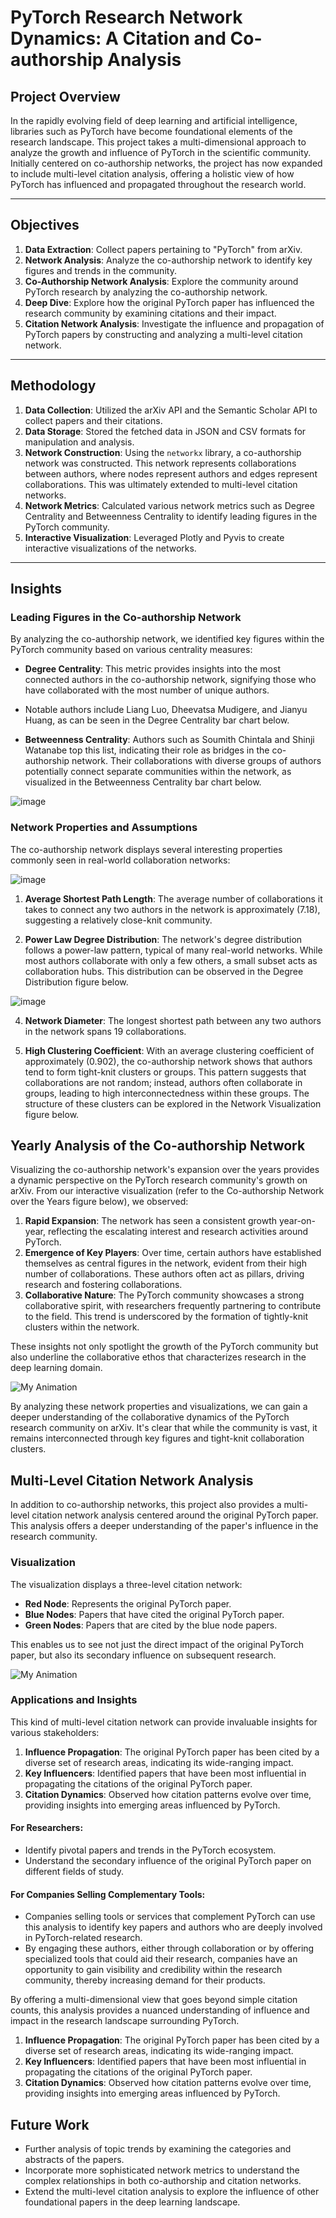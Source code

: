 # PyTorch Research Network Dynamics: A Citation and Co-authorship Analysis

## Project Overview

In the rapidly evolving field of deep learning and artificial intelligence, libraries such as PyTorch have become foundational elements of the research landscape. This project takes a multi-dimensional approach to analyze the growth and influence of PyTorch in the scientific community. Initially centered on co-authorship networks, the project has now expanded to include multi-level citation analysis, offering a holistic view of how PyTorch has influenced and propagated throughout the research world.

---

## Objectives

1. **Data Extraction**: Collect papers pertaining to "PyTorch" from arXiv.
2. **Network Analysis**: Analyze the co-authorship network to identify key figures and trends in the community.
3. **Co-Authorship Network Analysis**: Explore the community around PyTorch research by analyzing the co-authorship network.
4. **Deep Dive**: Explore how the original PyTorch paper has influenced the research community by examining citations and their impact.
5.  **Citation Network Analysis**: Investigate the influence and propagation of PyTorch papers by constructing and analyzing a multi-level citation network.

---

## Methodology

1. **Data Collection**: Utilized the arXiv API and the Semantic Scholar API to collect papers and their citations.
2. **Data Storage**: Stored the fetched data in JSON and CSV formats for manipulation and analysis.
3. **Network Construction**: Using the `networkx` library, a co-authorship network was constructed. This network represents collaborations between authors, where nodes represent authors and edges represent collaborations. This was ultimately  extended to multi-level citation networks.
4. **Network Metrics**: Calculated various network metrics such as Degree Centrality and Betweenness Centrality to identify leading figures in the PyTorch community.
5. **Interactive Visualization**: Leveraged Plotly and Pyvis to create interactive visualizations of the networks.

---

## Insights

### Leading Figures in the Co-authorship Network

By analyzing the co-authorship network, we identified key figures within the PyTorch community based on various centrality measures:

- **Degree Centrality**: This metric provides insights into the most connected authors in the co-authorship network, signifying those who have collaborated with the most number of unique authors.
 - Notable authors include Liang Luo, Dheevatsa Mudigere, and Jianyu Huang, as can be seen in the Degree Centrality bar chart below.
  
- **Betweenness Centrality**: Authors such as Soumith Chintala and Shinji Watanabe top this list, indicating their role as bridges in the co-authorship network. Their collaborations with diverse groups of authors potentially connect separate communities within the network, as visualized in the Betweenness Centrality bar chart below.

![image](https://github.com/parkermoe/PyTorch_Research_Network_Analysis/assets/75709283/e52d9a7a-7986-483e-8b1a-860c4e6b75cb)

### Network Properties and Assumptions

The co-authorship network displays several interesting properties commonly seen in real-world collaboration networks:

![image](https://github.com/parkermoe/PyTorch_Research_Network_Analysis/assets/75709283/f1a9e2b5-acac-4512-96b0-5030526e8bfc)

1. **Average Shortest Path Length**: The average number of collaborations it takes to connect any two authors in the network is approximately \(7.18\), suggesting a relatively close-knit community.
  
2. **Power Law Degree Distribution**: The network's degree distribution follows a power-law pattern, typical of many real-world networks. While most authors collaborate with only a few others, a small subset acts as collaboration hubs. This distribution can be observed in the Degree Distribution figure below.

![image](https://github.com/parkermoe/PyTorch_Research_Network_Analysis/assets/75709283/42e660cb-201e-41aa-91a0-7e63e819e5b8)

  
4. **Network Diameter**: The longest shortest path between any two authors in the network spans 19 collaborations.
  
5. **High Clustering Coefficient**: With an average clustering coefficient of approximately \(0.902\), the co-authorship network shows that authors tend to form tight-knit clusters or groups. This pattern suggests that collaborations are not random; instead, authors often collaborate in groups, leading to high interconnectedness within these groups. The structure of these clusters can be explored in the Network Visualization figure below.





## Yearly Analysis of the Co-authorship Network

Visualizing the co-authorship network's expansion over the years provides a dynamic perspective on the PyTorch research community's growth on arXiv. From our interactive visualization (refer to the Co-authorship Network over the Years figure below), we observed:

1. **Rapid Expansion**: The network has seen a consistent growth year-on-year, reflecting the escalating interest and research activities around PyTorch.
2. **Emergence of Key Players**: Over time, certain authors have established themselves as central figures in the network, evident from their high number of collaborations. These authors often act as pillars, driving research and fostering collaborations.
3. **Collaborative Nature**: The PyTorch community showcases a strong collaborative spirit, with researchers frequently partnering to contribute to the field. This trend is underscored by the formation of tightly-knit clusters within the network.

These insights not only spotlight the growth of the PyTorch community but also underline the collaborative ethos that characterizes research in the deep learning domain.

![My Animation](https://github.com/parkermoe/PyTorch_Research_Network_Analysis/blob/main/pytorch_year_output2.gif)


By analyzing these network properties and visualizations, we can gain a deeper understanding of the collaborative dynamics of the PyTorch research community on arXiv. It's clear that while the community is vast, it remains interconnected through key figures and tight-knit collaboration clusters.

## Multi-Level Citation Network Analysis

In addition to co-authorship networks, this project also provides a multi-level citation network analysis centered around the original PyTorch paper. This analysis offers a deeper understanding of the paper's influence in the research community.

### Visualization

The visualization displays a three-level citation network:

- **Red Node**: Represents the original PyTorch paper.
- **Blue Nodes**: Papers that have cited the original PyTorch paper.
- **Green Nodes**: Papers that are cited by the blue node papers.

This enables us to see not just the direct impact of the original PyTorch paper, but also its secondary influence on subsequent research.

![My Animation](https://github.com/parkermoe/PyTorch_Research_Network_Analysis/blob/main/pytorch_citation_fast_red.gif)

### Applications and Insights

This kind of multi-level citation network can provide invaluable insights for various stakeholders:

1. **Influence Propagation**: The original PyTorch paper has been cited by a diverse set of research areas, indicating its wide-ranging impact.
2. **Key Influencers**: Identified papers that have been most influential in propagating the citations of the original PyTorch paper.
3. **Citation Dynamics**: Observed how citation patterns evolve over time, providing insights into emerging areas influenced by PyTorch.

#### For Researchers:
- Identify pivotal papers and trends in the PyTorch ecosystem.
- Understand the secondary influence of the original PyTorch paper on different fields of study.

#### For Companies Selling Complementary Tools:
- Companies selling tools or services that complement PyTorch can use this analysis to identify key papers and authors who are deeply involved in PyTorch-related research.
- By engaging these authors, either through collaboration or by offering specialized tools that could aid their research, companies have an opportunity to gain visibility and credibility within the research community, thereby increasing demand for their products.

By offering a multi-dimensional view that goes beyond simple citation counts, this analysis provides a nuanced understanding of influence and impact in the research landscape surrounding PyTorch.

1. **Influence Propagation**: The original PyTorch paper has been cited by a diverse set of research areas, indicating its wide-ranging impact.
2. **Key Influencers**: Identified papers that have been most influential in propagating the citations of the original PyTorch paper.
3. **Citation Dynamics**: Observed how citation patterns evolve over time, providing insights into emerging areas influenced by PyTorch.

## Future Work

- Further analysis of topic trends by examining the categories and abstracts of the papers.
- Incorporate more sophisticated network metrics to understand the complex relationships in both co-authorship and citation networks.
- Extend the multi-level citation analysis to explore the influence of other foundational papers in the deep learning landscape.


